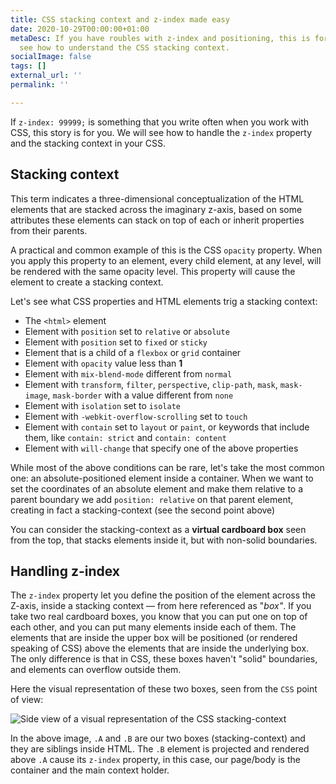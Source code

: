 ```yaml
---
title: CSS stacking context and z-index made easy
date: 2020-10-29T00:00:00+01:00
metaDesc: If you have roubles with z-index and positioning, this is for you. Let's
  see how to understand the CSS stacking context.
socialImage: false
tags: []
external_url: ''
permalink: ''

---
```

If `z-index: 99999;` is something that you write often when you work with CSS, this story is for you. We will see how to handle the `z-index`  property and the stacking context in your CSS.

## Stacking context

This term indicates a three-dimensional conceptualization of the HTML elements that are stacked across the imaginary z-axis, based on some attributes these elements can stack on top of each or inherit properties from their parents.

A practical and common example of this is the CSS `opacity` property. When you apply this property to an element, every child element, at any level, will be rendered with the same opacity level. This property will cause the element to create a stacking context.

Let's see what CSS properties and HTML elements trig a stacking context:

* The `<html>` element
* Element with `position` set to `relative` or `absolute`
* Element with `position` set to `fixed` or `sticky`
* Element that is a child of a `flexbox` or `grid` container
* Element with `opacity` value less than **1**
* Element with `mix-blend-mode` different from `normal`
* Element with `transform`, `filter`, `perspective`, `clip-path`, `mask`, `mask-image`, `mask-border` with a value different from `none`
* Element with `isolation` set to `isolate`
* Element with `-webkit-overflow-scrolling` set to `touch`
* Element with `contain` set to `layout` or `paint`, or keywords that include them, like `contain: strict` and `contain: content`
* Element with `will-change` that specify one of the above properties

While most of the above conditions can be rare, let's take the most common one: an absolute-positioned element inside a container. When we want to set the coordinates of an absolute element and make them relative to a parent boundary we add `position: relative` on that parent element, creating in fact a stacking-context (see the second point above)

You can consider the stacking-context as a **virtual cardboard box** seen from the top, that stacks elements inside it, but with non-solid boundaries.

## Handling z-index

The `z-index` property let you define the position of the element across the Z-axis, inside a stacking context — from here referenced as "_box"_. If you take two real cardboard boxes, you know that you can put one on top of each other, and you can put many elements inside each of them. The elements that are inside the upper box will be positioned (or rendered speaking of CSS) above the elements that are inside the underlying box. The only difference is that in CSS, these boxes haven't "solid" boundaries, and elements can overflow outside them.

Here the visual representation of these two boxes, seen from the `CSS` point of view:

![Side view of a visual representation of the CSS stacking-context](/images/uploads/z-index-side.svg)

In the above image, `.A` and `.B` are our two boxes (stacking-context) and they are siblings inside HTML. The `.B` element is projected and rendered above `.A` cause its `z-index` property, in this case, our page/body is the container and the main context holder.